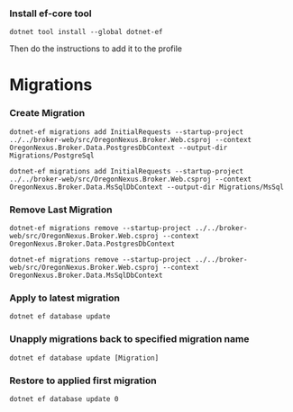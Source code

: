 ### Install ef-core tool
```
dotnet tool install --global dotnet-ef
```
Then do the instructions to add it to the profile

# Migrations

### Create Migration
```
dotnet-ef migrations add InitialRequests --startup-project ../../broker-web/src/OregonNexus.Broker.Web.csproj --context OregonNexus.Broker.Data.PostgresDbContext --output-dir Migrations/PostgreSql
```
```
dotnet-ef migrations add InitialRequests --startup-project ../../broker-web/src/OregonNexus.Broker.Web.csproj --context OregonNexus.Broker.Data.MsSqlDbContext --output-dir Migrations/MsSql
```
### Remove Last Migration
```
dotnet-ef migrations remove --startup-project ../../broker-web/src/OregonNexus.Broker.Web.csproj --context OregonNexus.Broker.Data.PostgresDbContext
```
```
dotnet-ef migrations remove --startup-project ../../broker-web/src/OregonNexus.Broker.Web.csproj --context OregonNexus.Broker.Data.MsSqlDbContext
```
### Apply to latest migration
```
dotnet ef database update
```
### Unapply migrations back to specified migration name
```
dotnet ef database update [Migration]
```
### Restore to applied first migration
```
dotnet ef database update 0
```